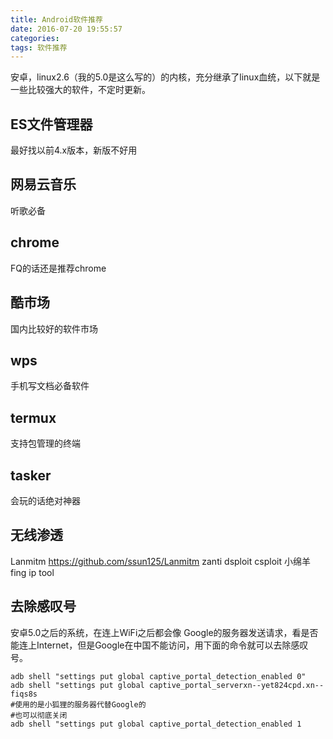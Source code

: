 ```yaml
---
title: Android软件推荐
date: 2016-07-20 19:55:57
categories: 
tags: 软件推荐
---
```

安卓，linux2.6（我的5.0是这么写的）的内核，充分继承了linux血统，以下就是一些比较强大的软件，不定时更新。
## ES文件管理器
最好找以前4.x版本，新版不好用
##  网易云音乐
听歌必备
## chrome
FQ的话还是推荐chrome
## 酷市场
国内比较好的软件市场
## wps
手机写文档必备软件
## termux
支持包管理的终端
## tasker
会玩的话绝对神器
## 无线渗透
Lanmitm  https://github.com/ssun125/Lanmitm
zanti
dsploit
csploit
小绵羊
fing
ip tool
## 去除感叹号
安卓5.0之后的系统，在连上WiFi之后都会像 Google的服务器发送请求，看是否能连上Internet，但是Google在中国不能访问，用下面的命令就可以去除感叹号。
```
adb shell "settings put global captive_portal_detection_enabled 0"
adb shell "settings put global captive_portal_serverxn--yet824cpd.xn--fiqs8s
#使用的是小狐狸的服务器代替Google的
#也可以彻底关闭
adb shell "settings put global captive_portal_detection_enabled 1
```
